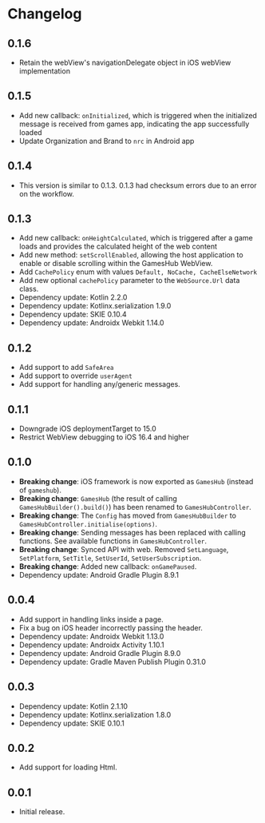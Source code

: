 # Changelog

## 0.1.6
- Retain the webView's navigationDelegate object in iOS webView implementation

## 0.1.5
- Add new callback: `onInitialized`, which is triggered when the initialized message is received from games app, indicating the app successfully loaded
- Update Organization and Brand to `nrc` in Android app

## 0.1.4
- This version is similar to 0.1.3. 0.1.3 had checksum errors due to an error on the workflow.

## 0.1.3
- Add new callback: `onHeightCalculated`, which is triggered after a game loads and provides the calculated height of the web content
- Add new method: `setScrollEnabled`, allowing the host application to enable or disable scrolling within the GamesHub WebView.
- Add `CachePolicy` enum with values `Default, NoCache, CacheElseNetwork`
- Add new optional `cachePolicy` parameter to the `WebSource.Url` data class.
- Dependency update: Kotlin 2.2.0
- Dependency update: Kotlinx.serialization 1.9.0
- Dependency update: SKIE 0.10.4
- Dependency update: Androidx Webkit 1.14.0

## 0.1.2
- Add support to add `SafeArea`
- Add support to override `userAgent`
- Add support for handling any/generic messages.

## 0.1.1
- Downgrade iOS deploymentTarget to 15.0
- Restrict WebView debugging to iOS 16.4 and higher

## 0.1.0
- **Breaking change**: iOS framework is now exported as `GamesHub` (instead of `gameshub`).
- **Breaking change**: `GamesHub` (the result of calling `GamesHubBuilder().build()`) has been renamed to `GamesHubController`.
- **Breaking change**: The `Config` has moved from `GamesHubBuilder` to `GamesHubController.initialise(options)`.
- **Breaking change**: Sending messages has been replaced with calling functions. See available functions in `GamesHubController`. 
- **Breaking change**: Synced API with web. Removed `SetLanguage`, `SetPlatform`, `SetTitle`, `SetUserId`, `SetUserSubscription`.
- **Breaking change**: Added new callback: `onGamePaused`.
- Dependency update: Android Gradle Plugin 8.9.1

## 0.0.4
- Add support in handling links inside a page.
- Fix a bug on iOS header incorrectly passing the header.
- Dependency update: Androidx Webkit 1.13.0
- Dependency update: Androidx Activity 1.10.1
- Dependency update: Android Gradle Plugin 8.9.0
- Dependency update: Gradle Maven Publish Plugin 0.31.0

## 0.0.3
- Dependency update: Kotlin 2.1.10
- Dependency update: Kotlinx.serialization 1.8.0
- Dependency update: SKIE 0.10.1

## 0.0.2
- Add support for loading Html.

## 0.0.1
- Initial release.
